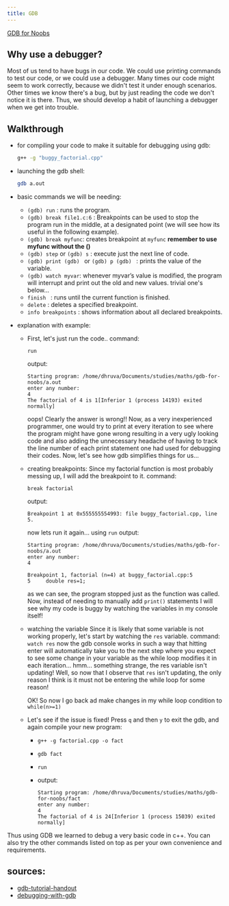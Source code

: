 ```yaml
---
title: GDB
---
```


[GDB for Noobs](https://dhruvag2000.github.io/gdb-for-noobs/)

## Why use a debugger?

Most of us tend to have bugs in our code. We could use printing commands to test our code, or we could use a debugger. Many times our code might seem to work correctly, because we didn't test it under enough scenarios. Other times we know there's a bug, but by just reading the code we don't notice it is there. Thus, we should develop a habit of launching a debugger when we get into trouble.

## Walkthrough

* for compiling your code to make it suitable for debugging using gdb:

    ```bash
    g++ -g "buggy_factorial.cpp"
    ```

* launching the gdb shell:

    ```bash
    gdb a.out
    ```


* basic commands we will be needing:

    * ``(gdb) run`` : runs the program.
    * ``(gdb) break file1.c:6`` : Breakpoints can be used to stop the program run in the middle, at a designated point (we will see how its useful in the following example).
    * ``(gdb) break myfunc``: creates breakpoint at ``myfunc`` **remember to use myfunc without the ()**
    * ``(gdb) step`` or ``(gdb) s`` : execute just the next line of code.
    * ``(gdb) print (gdb) `` or ``(gdb) p (gdb) `` :  prints the value of the variable.
    * ``(gdb) watch myvar``: whenever myvar’s value is modified, the program will interrupt and print out the old and new values.
    trivial one's below...
    * ``finish `` : runs until the current function is finished.
    * ``delete`` : deletes a specified breakpoint.
    * ``info breakpoints`` : shows information about all declared breakpoints.

* explanation with example:
    * First, let's just run the code..
        command:

        ```
        run
        ```
        output:
        ```
        Starting program: /home/dhruva/Documents/studies/maths/gdb-for-noobs/a.out
        enter any number:
        4
        The factorial of 4 is 1[Inferior 1 (process 14193) exited normally]
        ```

        oops! Clearly the answer is wrong!!
        Now, as a very inexperienced programmer, one would try to print at every iteration to see where the program might have gone wrong resulting in a very ugly looking code and also adding the unnecessary headache of having to track the line number of each print statement one had used for debugging their codes.
        Now, let's see how gdb simplifies things for us...

    * creating breakpoints:
        Since my factorial function is most probably messing up, I will add the breakpoint to it.
        command:

        ```
        break factorial
        ```

        output:

        ```
        Breakpoint 1 at 0x555555554993: file buggy_factorial.cpp, line 5.
        ```

        now lets run it again... using ```run```
        output:

        ```
        Starting program: /home/dhruva/Documents/studies/maths/gdb-for-noobs/a.out
        enter any number:
        4

        Breakpoint 1, factorial (n=4) at buggy_factorial.cpp:5
        5	  double res=1;
        ```

        as we can see, the program stopped just as the function was called. Now, instead of needing to manually add ```print()``` statements I will see why my code is buggy by watching the variables in my console itself!

    * watching the variable
        Since it is likely that some variable is not working properly, let's start by watching the ``res`` variable.
        command:
        `` watch res ``
        now the gdb console works in such a way that hitting enter will automatically take you to the next step where you expect to see some change in your variable as the while loop modifies it in each iteration...
        hmm... something strange, the res variable isn't updating!
        Well, so now that I observe that ``res`` isn't updating, the only reason I think is it must not be entering the while loop for some reason!

        OK! So now I go back ad make changes in my while loop condition to
        ``while(n>=1)``

    * Let's see if the issue is fixed!
        Press `q` and then `y` to exit the gdb, and again compile your new program:
        * ```g++ -g factorial.cpp -o fact```
        * ```gdb fact```
        * ``run``
        * output:

            ```
            Starting program: /home/dhruva/Documents/studies/maths/gdb-for-noobs/fact
            enter any number:
            4
            The factorial of 4 is 24[Inferior 1 (process 15039) exited normally]
            ```

Thus using GDB we learned to debug a very basic code in c++. You can also try the other commands listed on top as per your own convenience and requirements.

## sources:
*  [gdb-tutorial-handout](https://www.cs.umd.edu/~srhuang/teaching/cmsc212/gdb-tutorial-handout.pdf)
*  [debugging-with-gdb](http://www.math.bas.bg/~nkirov/2005/netb151/debugging-with-gdb.html)

